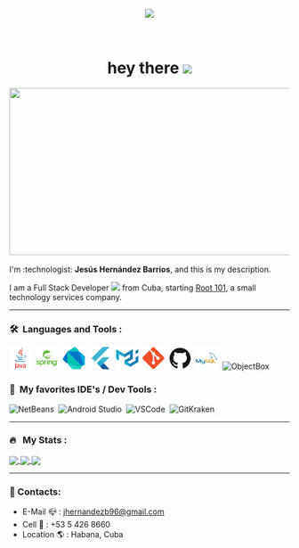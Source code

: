 <p align="center"><img src="https://media.giphy.com/media/M9gbBd9nbDrOTu1Mqx/giphy.gif" width="100"/></p>
<p align="center">
<p align="center"><img src="https://komarev.com/ghpvc/?username=JesusHdezWaterloo&style=flat-square&color=blue" alt=""></p>

<h1 align="center">hey there <img src="https://media.giphy.com/media/hvRJCLFzcasrR4ia7z/giphy.gif" width="30px"></h1>

<p align="center"><img src="https://media.giphy.com/media/dWesBcTLavkZuG35MI/giphy.gif" width="600" height="300"  /></p>


<p align="left"> 
I'm :technologist: <strong>Jesús Hernández Barrios</strong>, and this is my description.
</p>

I am a Full Stack Developer <img src="https://media.giphy.com/media/WUlplcMpOCEmTGBtBW/giphy.gif" width="30"> from Cuba, starting [Root 101](), a small technology services company.

---

### 🛠 &nbsp;Languages and Tools :

<p>
<img src="https://github.com/devicons/devicon/blob/master/icons/java/java-original-wordmark.svg" title="Java" alt="Java" width="40" height="40"/>&nbsp;
<img src="https://github.com/devicons/devicon/blob/master/icons/spring/spring-original-wordmark.svg" title="Spring" alt="Spring" width="40" height="40"/>&nbsp;
<img src="https://github.com/devicons/devicon/blob/master/icons/dart/dart-original.svg" title="Dart" alt="Dart" width="40" height="40"/>&nbsp;
<img src="https://github.com/devicons/devicon/blob/master/icons/flutter/flutter-original.svg" title="Flutter" alt="Flutter" width="40" height="40"/>&nbsp;
<img src="https://github.com/devicons/devicon/blob/master/icons/materialui/materialui-original.svg" title="Material UI" alt="Material UI" width="40" height="40"/>&nbsp;
<img src="https://github.com/devicons/devicon/blob/master/icons/git/git-original.svg" title="Git" alt="Git" width="40" height="40"/>&nbsp;
<img src="https://github.com/devicons/devicon/blob/master/icons/github/github-original.svg" title="Github" alt="Github" width="40" height="40"/>&nbsp;
<img src="https://github.com/devicons/devicon/blob/master/icons/mysql/mysql-original-wordmark.svg" title="MySQL"  alt="MySQL" width="40" height="40"/>&nbsp;
<img src="https://raw.githubusercontent.com/objectbox/objectbox-dart/main/.github/logo.png" title="ObjectBox"  alt="ObjectBox" width="120" height="40"/>&nbsp;
</p>

### 🦄 &nbsp;My favorites IDE's / Dev Tools :

<p>
<img src="https://img.icons8.com/windows/50/000000/netbeans.png" title="NetBeans" alt="NetBeans" width="40" height="40"/>&nbsp;
<img src="https://img.icons8.com/ios/50/000000/android-studio--v3.png" title="Android Studio" alt="Android Studio" width="40" height="40"/>&nbsp;
<img src="https://img.icons8.com/color/48/000000/visual-studio-code-2019.png" title="VSCode" alt="VSCode" width="40" height="40"/>&nbsp;
<img src="https://img.icons8.com/windows/32/000000/gitkraken.png" title="GitKraken" alt="GitKraken" width="40" height="40"/>&nbsp;
</p>

---

### 🔥 &nbsp; My Stats :

<a href="https://github-readme-stats.vercel.app/">
  <img align="center" src="https://github-readme-stats.vercel.app/api?username=JesusHdezWaterloo&count_private=true&theme=merko&show_icons=true" />
</a>

<a href="http://github-readme-streak-stats.herokuapp.com">
  <img align="center" src="http://github-readme-streak-stats.herokuapp.com?user=JesusHdezWaterloo&theme=dark&background=000000)](https://git.io/streak-stats" />
</a>

<a href="http://github-readme-streak-stats.herokuapp.com">
  <img align="center" src="https://github-readme-stats.vercel.app/api/top-langs/?username=JesusHdezWaterloo&layout=compact&theme=vision-friendly-dark" />
</a>


---

### :fax: Contacts:
- E-Mail :mailbox_closed: : jhernandezb96@gmail.com
- Cell :iphone: : +53 5 426 8660
- Location :earth_americas: : Habana, Cuba



